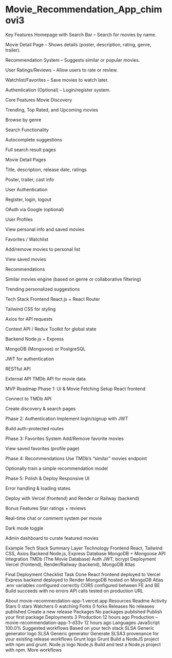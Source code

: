 # Movie_Recommendation_App_chimovi3
Key Features Homepage with Search Bar – Search for movies by name.

Movie Detail Page – Shows details (poster, description, rating, genre, trailer).

Recommendation System – Suggests similar or popular movies.

User Ratings/Reviews – Allow users to rate or review.

Watchlist/Favorites – Save movies to watch later.

Authentication (Optional) – Login/register system.

Core Features Movie Discovery

Trending, Top Rated, and Upcoming movies

Browse by genre

Search Functionality

Autocomplete suggestions

Full search result pages

Movie Detail Pages

Title, description, release date, ratings

Poster, trailer, cast info

User Authentication

Register, login, logout

OAuth via Google (optional)

User Profiles

View personal info and saved movies

Favorites / Watchlist

Add/remove movies to personal list

View saved movies

Recommendations

Similar movies engine (based on genre or collaborative filtering)

Trending personalized suggestions

Tech Stack Frontend React.js + React Router

Tailwind CSS for styling

Axios for API requests

Context API / Redux Toolkit for global state

Backend Node.js + Express

MongoDB (Mongoose) or PostgreSQL

JWT for authentication

RESTful API

External API TMDb API for movie data

MVP Roadmap Phase 1: UI & Movie Fetching Setup React frontend

Connect to TMDb API

Create discovery & search pages

Phase 2: Authentication Implement login/signup with JWT

Build auth-protected routes

Phase 3: Favorites System Add/Remove favorite movies

View saved favorites (profile page)

Phase 4: Recommendations Use TMDb’s “similar” movies endpoint

Optionally train a simple recommendation model

Phase 5: Polish & Deploy Responsive UI

Error handling & loading states

Deploy with Vercel (frontend) and Render or Railway (backend)

Bonus Features Star ratings + reviews

Real-time chat or comment system per movie

Dark mode toggle

Admin dashboard to curate featured movies

Example Tech Stack Summary Layer Technology Frontend React, Tailwind CSS, Axios Backend Node.js, Express Database MongoDB + Mongoose API Integration TMDb (The Movie Database) Auth JWT, bcrypt Deployment Vercel (frontend), Render/Railway (backend), MongoDB Atlas

Final Deployment Checklist Task Done React frontend deployed to Vercel Express backend deployed to Render MongoDB hosted on MongoDB Atlas .env variables configured correctly CORS configured between FE and BE Build succeeds with no errors API calls tested on production URL

About
movie-recommendation-app-1.vercel.app
Resources
 Readme
 Activity
Stars
 0 stars
Watchers
 0 watching
Forks
 0 forks
Releases
No releases published
Create a new release
Packages
No packages published
Publish your first package
Deployments
3
 Production 12 hours ago
 Production – movie-recommendation-app-1-d33v 12 hours ago
Languages
JavaScript
100.0%
Suggested workflows
Based on your tech stack
SLSA Generic generator logo
SLSA Generic generator
Generate SLSA3 provenance for your existing release workflows
Grunt logo
Grunt
Build a NodeJS project with npm and grunt.
Node.js logo
Node.js
Build and test a Node.js project with npm.
More workflows
